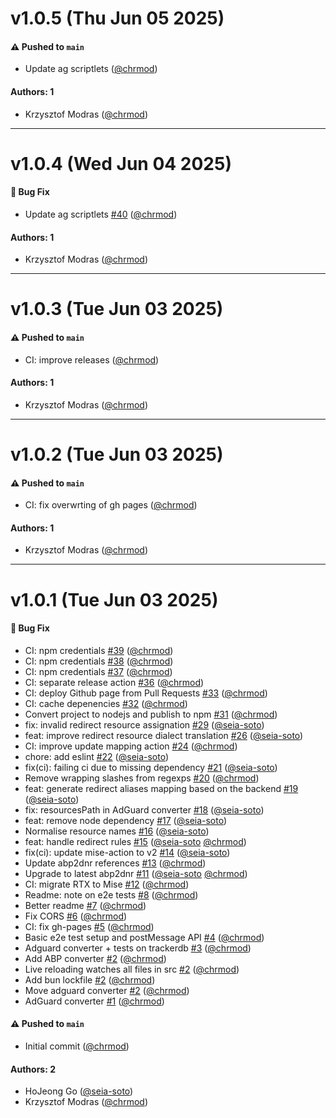 # v1.0.5 (Thu Jun 05 2025)

#### ⚠️ Pushed to `main`

- Update ag scriptlets ([@chrmod](https://github.com/chrmod))

#### Authors: 1

- Krzysztof Modras ([@chrmod](https://github.com/chrmod))

---

# v1.0.4 (Wed Jun 04 2025)

#### 🐛 Bug Fix

- Update ag scriptlets [#40](https://github.com/ghostery/urlfilter2dnr/pull/40) ([@chrmod](https://github.com/chrmod))

#### Authors: 1

- Krzysztof Modras ([@chrmod](https://github.com/chrmod))

---

# v1.0.3 (Tue Jun 03 2025)

#### ⚠️ Pushed to `main`

- CI: improve releases ([@chrmod](https://github.com/chrmod))

#### Authors: 1

- Krzysztof Modras ([@chrmod](https://github.com/chrmod))

---

# v1.0.2 (Tue Jun 03 2025)

#### ⚠️ Pushed to `main`

- CI: fix overwrting of gh pages ([@chrmod](https://github.com/chrmod))

#### Authors: 1

- Krzysztof Modras ([@chrmod](https://github.com/chrmod))

---

# v1.0.1 (Tue Jun 03 2025)

#### 🐛 Bug Fix

- CI: npm credentials [#39](https://github.com/ghostery/urlfilter2dnr/pull/39) ([@chrmod](https://github.com/chrmod))
- CI: npm credentials [#38](https://github.com/ghostery/urlfilter2dnr/pull/38) ([@chrmod](https://github.com/chrmod))
- CI: npm credentials [#37](https://github.com/ghostery/urlfilter2dnr/pull/37) ([@chrmod](https://github.com/chrmod))
- CI: separate release action [#36](https://github.com/ghostery/urlfilter2dnr/pull/36) ([@chrmod](https://github.com/chrmod))
- CI: deploy Github page from Pull Requests [#33](https://github.com/ghostery/urlfilter2dnr/pull/33) ([@chrmod](https://github.com/chrmod))
- CI: cache depenencies [#32](https://github.com/ghostery/urlfilter2dnr/pull/32) ([@chrmod](https://github.com/chrmod))
- Convert project to nodejs and publish to npm [#31](https://github.com/ghostery/urlfilter2dnr/pull/31) ([@chrmod](https://github.com/chrmod))
- fix: invalid redirect resource assignation [#29](https://github.com/ghostery/urlfilter2dnr/pull/29) ([@seia-soto](https://github.com/seia-soto))
- feat: improve redirect resource dialect translation [#26](https://github.com/ghostery/urlfilter2dnr/pull/26) ([@seia-soto](https://github.com/seia-soto))
- CI: improve update mapping action [#24](https://github.com/ghostery/urlfilter2dnr/pull/24) ([@chrmod](https://github.com/chrmod))
- chore: add eslint [#22](https://github.com/ghostery/urlfilter2dnr/pull/22) ([@seia-soto](https://github.com/seia-soto))
- fix(ci): failing ci due to missing dependency [#21](https://github.com/ghostery/urlfilter2dnr/pull/21) ([@seia-soto](https://github.com/seia-soto))
- Remove wrapping slashes from regexps [#20](https://github.com/ghostery/urlfilter2dnr/pull/20) ([@chrmod](https://github.com/chrmod))
- feat: generate redirect aliases mapping based on the backend [#19](https://github.com/ghostery/urlfilter2dnr/pull/19) ([@seia-soto](https://github.com/seia-soto))
- fix: resourcesPath in AdGuard converter [#18](https://github.com/ghostery/urlfilter2dnr/pull/18) ([@seia-soto](https://github.com/seia-soto))
- feat: remove node dependency [#17](https://github.com/ghostery/urlfilter2dnr/pull/17) ([@seia-soto](https://github.com/seia-soto))
- Normalise resource names [#16](https://github.com/ghostery/urlfilter2dnr/pull/16) ([@seia-soto](https://github.com/seia-soto))
- feat: handle redirect rules [#15](https://github.com/ghostery/urlfilter2dnr/pull/15) ([@seia-soto](https://github.com/seia-soto) [@chrmod](https://github.com/chrmod))
- fix(ci): update mise-action to v2 [#14](https://github.com/ghostery/urlfilter2dnr/pull/14) ([@seia-soto](https://github.com/seia-soto))
- Update abp2dnr references [#13](https://github.com/ghostery/urlfilter2dnr/pull/13) ([@chrmod](https://github.com/chrmod))
- Upgrade to latest abp2dnr [#11](https://github.com/ghostery/urlfilter2dnr/pull/11) ([@seia-soto](https://github.com/seia-soto) [@chrmod](https://github.com/chrmod))
- CI: migrate RTX to Mise [#12](https://github.com/ghostery/urlfilter2dnr/pull/12) ([@chrmod](https://github.com/chrmod))
- Readme: note on e2e tests [#8](https://github.com/ghostery/urlfilter2dnr/pull/8) ([@chrmod](https://github.com/chrmod))
- Better readme [#7](https://github.com/ghostery/urlfilter2dnr/pull/7) ([@chrmod](https://github.com/chrmod))
- Fix CORS [#6](https://github.com/ghostery/urlfilter2dnr/pull/6) ([@chrmod](https://github.com/chrmod))
- CI: fix gh-pages [#5](https://github.com/ghostery/urlfilter2dnr/pull/5) ([@chrmod](https://github.com/chrmod))
- Basic e2e test setup and postMessage API [#4](https://github.com/ghostery/urlfilter2dnr/pull/4) ([@chrmod](https://github.com/chrmod))
- Adguard converter + tests on trackerdb [#3](https://github.com/ghostery/urlfilter2dnr/pull/3) ([@chrmod](https://github.com/chrmod))
- Add ABP converter [#2](https://github.com/ghostery/urlfilter2dnr/pull/2) ([@chrmod](https://github.com/chrmod))
- Live reloading watches all files in src [#2](https://github.com/ghostery/urlfilter2dnr/pull/2) ([@chrmod](https://github.com/chrmod))
- Add bun lockfile [#2](https://github.com/ghostery/urlfilter2dnr/pull/2) ([@chrmod](https://github.com/chrmod))
- Move adguard converter [#2](https://github.com/ghostery/urlfilter2dnr/pull/2) ([@chrmod](https://github.com/chrmod))
- AdGuard converter [#1](https://github.com/ghostery/urlfilter2dnr/pull/1) ([@chrmod](https://github.com/chrmod))

#### ⚠️ Pushed to `main`

- Initial commit ([@chrmod](https://github.com/chrmod))

#### Authors: 2

- HoJeong Go ([@seia-soto](https://github.com/seia-soto))
- Krzysztof Modras ([@chrmod](https://github.com/chrmod))
